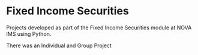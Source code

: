 # Fixed Income Securities

Projects developed as part of the Fixed Income Securities module at NOVA IMS using Python.

There was an Individual and Group Project
